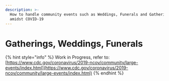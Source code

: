 ```yaml
---
description: >-
  How to handle community events such as Weddings, Funerals and Gatherings
  amidst COVID-19
---
```


# Gatherings, Weddings, Funerals

{% hint style="info" %}
Work in Progress, refer to: [https://www.cdc.gov/coronavirus/2019-ncov/community/large-events/index.html](https://www.cdc.gov/coronavirus/2019-ncov/community/large-events/index.html)
{% endhint %}

